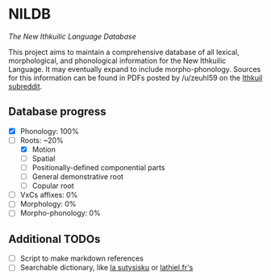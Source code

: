 # NILDB

_The New Ithkuilic Language Database_

This project aims to maintain a comprehensive database of all lexical, morphological, and phonological information for the New Ithkuilic Language. It may eventually expand to include morpho-phonology. Sources for this information can be found in PDFs posted by /u/zeuhl59 on the [Ithkuil subreddit](https://reddit.com/r/Ithkuil).

## Database progress

* [x] Phonology: 100%
* [ ] Roots: ~20%
    - [x] Motion
    - [ ] Spatial
    - [ ] Positionally-defined componential parts
    - [ ] General demonstrative root
    - [ ] Copular root
* [ ] VxCs affixes: 0%
* [ ] Morphology: 0%
* [ ] Morpho-phonology: 0%

## Additional TODOs

* [ ] Script to make markdown references
* [ ] Searchable dictionary, like [la sutysisku](https://la-lojban.github.io/sutysisku/en/) or [lathiel.fr's](http://www.laethiel.fr/ithkuil/dico.php)
